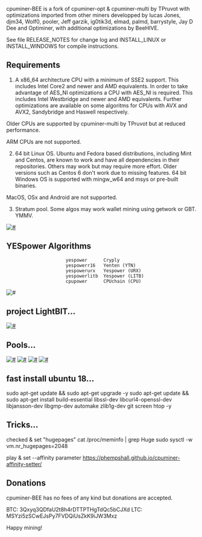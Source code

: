 cpuminer-BEE is a fork of cpuminer-opt & cpuminer-multi by TPruvot with optimizations
imported from other miners developped by lucas Jones, djm34, Wolf0, pooler,
Jeff garzik, ig0tik3d, elmad, palmd, barrystyle, Jay D Dee and Optiminer, with additional
optimizations by BeeHIVE.

See file RELEASE_NOTES for change log and INSTALL_LINUX or INSTALL_WINDOWS
for compile instructions.

Requirements
------------

1. A x86_64 architecture CPU with a minimum of SSE2 support. This includes
Intel Core2 and newer and AMD equivalents. In order to take advantage of AES_NI
optimizations a CPU with AES_NI is required. This includes Intel Westbridge
and newer and AMD equivalents. Further optimizations are available on some
algoritms for CPUs with AVX and AVX2, Sandybridge and Haswell respectively.

Older CPUs are supported by cpuminer-multi by TPruvot but at reduced
performance.

ARM CPUs are not supported.

2. 64 bit Linux OS. Ubuntu and Fedora based distributions, including Mint and
Centos, are known to work and have all dependencies in their repositories.
Others may work but may require more effort. Older versions such as Centos 6
don't work due to missing features. 
64 bit Windows OS is supported with mingw_w64 and msys or pre-built binaries.

MacOS, OSx and Android are not supported.

3. Stratum pool. Some algos may work wallet mining using getwork or GBT. YMMV.


[![#](https://i.imgur.com/A1dwLWw.jpg)](https://twitter.com/BeeHiveNetworks)



YESpower Algorithms
--------------------

                          yespower      Cryply
                          yespowerr16   Yenten (YTN)
                          yespowerurx   Yespower (URX)
                          yespowerlitb  Yespower (LITB)
                          cpupower      CPUchain (CPU)


![#](https://i.imgur.com/wKq9ym4.png)

project LightBIT...
-------------------

[![#](https://i.imgur.com/3oH3PSj.png)](https://lightbit.xyz)

Pools...
--------

[![#](https://i.imgur.com/u3lpWEy.jpg)](https://litb.skypool.co)
[![#](https://i.imgur.com/hxgnbOu.png)](http://hashpex.com/)
[![#](https://i.imgur.com/tdUZvxI.jpg)](http://www.cpu-pool.com)
[![#](https://i.imgur.com/fiDUDjx.jpg)](http://pool.customspeed.nl/)

fast install ubuntu 18...
---------

sudo apt-get update && sudo apt-get upgrade -y
sudo apt-get update && sudo apt-get install build-essential libssl-dev libcurl4-openssl-dev libjansson-dev libgmp-dev automake zlib1g-dev git screen htop -y 





Tricks...
---------

checked & set "hugepages"
cat /proc/meminfo | grep Huge 
sudo sysctl -w vm.nr_hugepages=2048

play & set --affinity parameter
https://phempshall.github.io/cpuminer-affinity-setter/


Donations
---------

cpuminer-BEE has no fees of any kind but donations are accepted.

 BTC: 3Qxyq3QDfaU2t8h4rDTTPTHgTdQc5bCJXd
 LTC: MSYzi5zSCwEJsPy7FVDQiUsZkK9iJW3Mxz

Happy mining!
